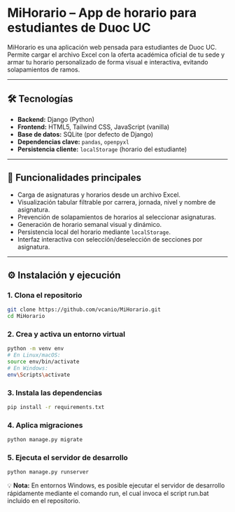 # MiHorario – App de horario para estudiantes de Duoc UC

MiHorario es una aplicación web pensada para estudiantes de Duoc UC. Permite cargar el archivo Excel con la oferta académica oficial de tu sede y armar tu horario personalizado de forma visual e interactiva, evitando solapamientos de ramos.

---

## 🛠 Tecnologías

- **Backend:** Django (Python)
- **Frontend:** HTML5, Tailwind CSS, JavaScript (vanilla)
- **Base de datos:** SQLite (por defecto de Django)
- **Dependencias clave:** `pandas`, `openpyxl`
- **Persistencia cliente:** `localStorage` (horario del estudiante)

---

## 🚀 Funcionalidades principales

-  Carga de asignaturas y horarios desde un archivo Excel.
-  Visualización tabular filtrable por carrera, jornada, nivel y nombre de asignatura.
-  Prevención de solapamientos de horarios al seleccionar asignaturas.
-  Generación de horario semanal visual y dinámico.
-  Persistencia local del horario mediante `localStorage`.
-  Interfaz interactiva con selección/deselección de secciones por asignatura.

---

## ⚙️ Instalación y ejecución

### 1. Clona el repositorio

```bash
git clone https://github.com/vcanio/MiHorario.git
cd MiHorario
```
### 2. Crea y activa un entorno virtual

```bash
python -m venv env
# En Linux/macOS:
source env/bin/activate
# En Windows:
env\Scripts\activate
```
### 3. Instala las dependencias

```bash
pip install -r requirements.txt
```
### 4. Aplica migraciones

```bash
python manage.py migrate
```
### 5. Ejecuta el servidor de desarrollo

```bash
python manage.py runserver
```
💡 **Nota:** En entornos Windows, es posible ejecutar el servidor de desarrollo rápidamente mediante el comando run, el cual invoca el script run.bat incluido en el repositorio.
